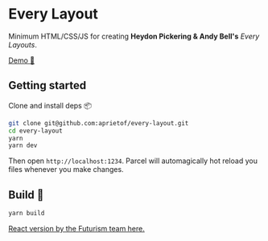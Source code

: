 # Every Layout

Minimum HTML/CSS/JS for creating **Heydon Pickering & Andy Bell's** _Every Layouts_.

[Demo 🚀](https://every-layout-basic.netlify.com/)

## Getting started

Clone and install deps 📦

```bash
git clone git@github.com:aprietof/every-layout.git
cd every-layout
yarn
yarn dev
```

Then open `http://localhost:1234`. Parcel will automagically hot reload you files whenever you make
changes.

## Build 👷‍

```bash
yarn build
```

[React version by the Futurism team here.](https://www.npmjs.com/package/react-every-layout)
